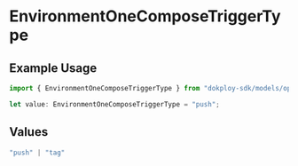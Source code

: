# EnvironmentOneComposeTriggerType

## Example Usage

```typescript
import { EnvironmentOneComposeTriggerType } from "dokploy-sdk/models/operations";

let value: EnvironmentOneComposeTriggerType = "push";
```

## Values

```typescript
"push" | "tag"
```